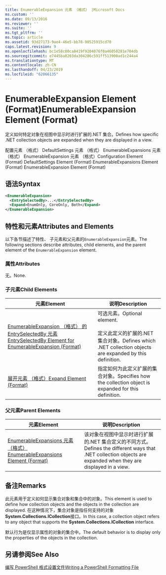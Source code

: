 ```yaml
---
title: EnumerableExpansion 元素 （格式） |Microsoft Docs
ms.custom: ''
ms.date: 09/13/2016
ms.reviewer: ''
ms.suite: ''
ms.tgt_pltfrm: ''
ms.topic: article
ms.assetid: 93d27173-9ae4-46e5-bb78-90525915cd70
caps.latest.revision: 9
ms.openlocfilehash: bc1e58c00ca8419f9204076f0a46050281e704db
ms.sourcegitcommit: e7445ba8203da304286c591ff513900ad1c244a4
ms.translationtype: MT
ms.contentlocale: zh-CN
ms.lasthandoff: 04/23/2019
ms.locfileid: "62066135"
---
```

# <a name="enumerableexpansion-element-format"></a><span data-ttu-id="68626-102">EnumerableExpansion Element (Format)</span><span class="sxs-lookup"><span data-stu-id="68626-102">EnumerableExpansion Element (Format)</span></span>

<span data-ttu-id="68626-103">定义如何特定对象在视图中显示时进行扩展的.NET 集合。</span><span class="sxs-lookup"><span data-stu-id="68626-103">Defines how specific .NET collection objects are expanded when they are displayed in a view.</span></span>

<span data-ttu-id="68626-104">配置元素 （格式） DefaultSettings 元素 （格式） EnumerableExpansions 元素 （格式） EnumerableExpansion 元素 （格式）</span><span class="sxs-lookup"><span data-stu-id="68626-104">Configuration Element (Format) DefaultSettings Element (Format) EnumerableExpansions Element (Format) EnumerableExpansion Element (Format)</span></span>

## <a name="syntax"></a><span data-ttu-id="68626-105">语法</span><span class="sxs-lookup"><span data-stu-id="68626-105">Syntax</span></span>

```xml
<EnumerableExpansion>
  <EntrySelectedBy>...</EntrySelectedBy>
  <Expand>EnumOnly, CoreOnly, Both</Expand>
</EnumerableExpansion>
```

## <a name="attributes-and-elements"></a><span data-ttu-id="68626-106">特性和元素</span><span class="sxs-lookup"><span data-stu-id="68626-106">Attributes and Elements</span></span>

<span data-ttu-id="68626-107">以下各节描述了特性、 子元素和父元素的`EnumerableExpansion`元素。</span><span class="sxs-lookup"><span data-stu-id="68626-107">The following sections describe attributes, child elements, and the parent element of the `EnumerableExpansion` element.</span></span>

### <a name="attributes"></a><span data-ttu-id="68626-108">属性</span><span class="sxs-lookup"><span data-stu-id="68626-108">Attributes</span></span>

<span data-ttu-id="68626-109">无。</span><span class="sxs-lookup"><span data-stu-id="68626-109">None.</span></span>

### <a name="child-elements"></a><span data-ttu-id="68626-110">子元素</span><span class="sxs-lookup"><span data-stu-id="68626-110">Child Elements</span></span>

|<span data-ttu-id="68626-111">元素</span><span class="sxs-lookup"><span data-stu-id="68626-111">Element</span></span>|<span data-ttu-id="68626-112">说明</span><span class="sxs-lookup"><span data-stu-id="68626-112">Description</span></span>|
|-------------|-----------------|
|[<span data-ttu-id="68626-113">EnumerableExpansion （格式） 的 EntrySelectedBy 元素</span><span class="sxs-lookup"><span data-stu-id="68626-113">EntrySelectedBy Element for EnumerableExpansion (Format)</span></span>](./entryselectedby-element-for-enumerableexpansion-format.md)|<span data-ttu-id="68626-114">可选元素。</span><span class="sxs-lookup"><span data-stu-id="68626-114">Optional element.</span></span><br /><br /> <span data-ttu-id="68626-115">定义此定义的扩展的.NET 集合对象。</span><span class="sxs-lookup"><span data-stu-id="68626-115">Defines which .NET collection objects are expanded by this definition.</span></span>|
|[<span data-ttu-id="68626-116">展开元素 （格式）</span><span class="sxs-lookup"><span data-stu-id="68626-116">Expand Element (Format)</span></span>](./expand-element-format.md)|<span data-ttu-id="68626-117">指定如何为此定义扩展的集合对象。</span><span class="sxs-lookup"><span data-stu-id="68626-117">Specifies how the collection object is expanded for this definition.</span></span>|

### <a name="parent-elements"></a><span data-ttu-id="68626-118">父元素</span><span class="sxs-lookup"><span data-stu-id="68626-118">Parent Elements</span></span>

|<span data-ttu-id="68626-119">元素</span><span class="sxs-lookup"><span data-stu-id="68626-119">Element</span></span>|<span data-ttu-id="68626-120">说明</span><span class="sxs-lookup"><span data-stu-id="68626-120">Description</span></span>|
|-------------|-----------------|
|[<span data-ttu-id="68626-121">EnumerableExpansions 元素 （格式）</span><span class="sxs-lookup"><span data-stu-id="68626-121">EnumerableExpansions Element (Format)</span></span>](./enumerableexpansions-element-format.md)|<span data-ttu-id="68626-122">该对象在视图中显示时进行扩展的.NET 集合定义的不同方式。</span><span class="sxs-lookup"><span data-stu-id="68626-122">Defines the different ways that .NET collection objects are expanded when they are displayed in a view.</span></span>|

## <a name="remarks"></a><span data-ttu-id="68626-123">备注</span><span class="sxs-lookup"><span data-stu-id="68626-123">Remarks</span></span>

<span data-ttu-id="68626-124">此元素用于定义如何显示集合对象和集合中的对象。</span><span class="sxs-lookup"><span data-stu-id="68626-124">This element is used to define how collection objects and the objects in the collection are displayed.</span></span> <span data-ttu-id="68626-125">在这种情况下，集合对象是指任何支持的对象**System.Collections.ICollection**接口。</span><span class="sxs-lookup"><span data-stu-id="68626-125">In this case, a collection object refers to any object that supports the  **System.Collections.ICollection** interface.</span></span>

<span data-ttu-id="68626-126">默认行为是仅显示属性的对象的集合中。</span><span class="sxs-lookup"><span data-stu-id="68626-126">The default behavior is to display only the properties of the objects in the collection.</span></span>

## <a name="see-also"></a><span data-ttu-id="68626-127">另请参阅</span><span class="sxs-lookup"><span data-stu-id="68626-127">See Also</span></span>

[<span data-ttu-id="68626-128">编写 PowerShell 格式设置文件</span><span class="sxs-lookup"><span data-stu-id="68626-128">Writing a PowerShell Formatting File</span></span>](./writing-a-powershell-formatting-file.md)
